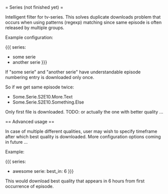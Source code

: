 = Series (not finished yet) =

Intelligent filter for tv-series. This solves duplicate downloads problem that occurs when using patterns (regexp) matching since same episode is often released by multiple groups.

Example configuration:

{{{
series:
  - some serie
  - another serie
}}}          

If "some serie" and "another serie" have understandable episode
numbering entry is downloaded only once.

So if we get same episode twice:
        
 * Some.Serie.S2E10.More.Text
 * Some.Serie.S2E10.Something.Else

Only first file is downloaded. TODO: or actually the one with better quality ...

== Advanced usage ==

In case of multiple different qualities, user may wish to specify timeframe after which best quality is downloaded. More configuration options coming in future ...

Example:

{{{
series:
  - awesome serie:
      best_in: 6
}}}

This would download best quality that appears in 6 hours from first occurrence of episode.
